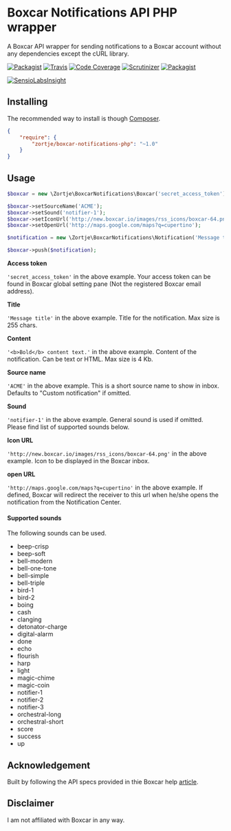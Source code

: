 # Boxcar Notifications API PHP wrapper
A Boxcar API wrapper for sending notifications to a Boxcar account without any dependencies except the cURL library.

[![Packagist](https://img.shields.io/packagist/v/zortje/boxcar-notifications-php.svg?style=flat)](https://packagist.org/packages/zortje/boxcar-notifications-php)
[![Travis](https://img.shields.io/travis/zortje/boxcar-notifications-php.svg?style=flat)](https://travis-ci.org/zortje/boxcar-notifications-php)
[![Code Coverage](https://scrutinizer-ci.com/g/zortje/boxcar-notifications-php/badges/coverage.png?b=master)](https://scrutinizer-ci.com/g/zortje/boxcar-notifications-php/?branch=master)
[![Scrutinizer](https://img.shields.io/scrutinizer/g/zortje/boxcar-notifications-php.svg?style=flat)](https://scrutinizer-ci.com/g/zortje/boxcar-notifications-php/?branch=master)
[![Packagist](https://img.shields.io/packagist/dt/zortje/boxcar-notifications-php.svg?style=flat)](https://packagist.org/packages/zortje/boxcar-notifications-php)

[![SensioLabsInsight](https://insight.sensiolabs.com/projects/5624821a-29c9-47d3-884d-750482ebd965/big.png)](https://insight.sensiolabs.com/projects/5624821a-29c9-47d3-884d-750482ebd965)

## Installing

The recommended way to install is though [Composer](https://getcomposer.org/).

```JSON
{
    "require": {
        "zortje/boxcar-notifications-php": "~1.0"
    }
}
```

## Usage

```PHP
$boxcar = new \Zortje\BoxcarNotifications\Boxcar('secret_access_token');

$boxcar->setSourceName('ACME');
$boxcar->setSound('notifier-1');
$boxcar->setIconUrl('http://new.boxcar.io/images/rss_icons/boxcar-64.png');
$boxcar->setOpenUrl('http://maps.google.com/maps?q=cupertino');

$notification = new \Zortje\BoxcarNotifications\Notification('Message title', '<b>Bold</b> content text.');

$boxcar->push($notification);
```

**Access token**

`'secret_access_token'` in the above example. Your access token can be found in Boxcar global setting pane (Not the registered Boxcar email address).

**Title**

`'Message title'` in the above example. Title for the notification. Max size is 255 chars.

**Content**

`'<b>Bold</b> content text.'` in the above example. Content of the notification. Can be text or HTML. Max size is 4 Kb.

**Source name**

`'ACME'` in the above example. This is a short source name to show in inbox. Defaults to "Custom notification" if omitted.

**Sound**

`'notifier-1'` in the above example. General sound is used if omitted. Please find list of supported sounds below.

**Icon URL**

`'http://new.boxcar.io/images/rss_icons/boxcar-64.png'` in the above example. Icon to be displayed in the Boxcar inbox.

**open URL**

`'http://maps.google.com/maps?q=cupertino'` in the above example. If defined, Boxcar will redirect the receiver to this url when he/she opens the notification from the Notification Center.

#### Supported sounds

The following sounds can be used.

* beep-crisp
* beep-soft
* bell-modern
* bell-one-tone
* bell-simple
* bell-triple
* bird-1
* bird-2
* boing
* cash
* clanging
* detonator-charge
* digital-alarm
* done
* echo
* flourish
* harp
* light
* magic-chime
* magic-coin
* notifier-1
* notifier-2
* notifier-3
* orchestral-long
* orchestral-short
* score
* success
* up

## Acknowledgement

Built by following the API specs provided in thie Boxcar help [article](http://help.boxcar.io/support/solutions/articles/6000004813-how-to-send-a-notification-to-boxcar-for-ios-users).

## Disclaimer

I am not affiliated with Boxcar in any way.
